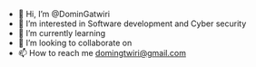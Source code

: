 - 👋 Hi, I’m @DominGatwiri
- 👀 I’m interested in Software development and Cyber security
- 🌱 I’m currently learning 
- 💞️ I’m looking to collaborate on
- 📫 How to reach me domingtwiri@gmail.com

<!---
DominGatwiri/DominGatwiri is a ✨ special ✨ repository because its `README.md` (this file) appears on your GitHub profile.
You can click the Preview link to take a look at your changes.
--->
